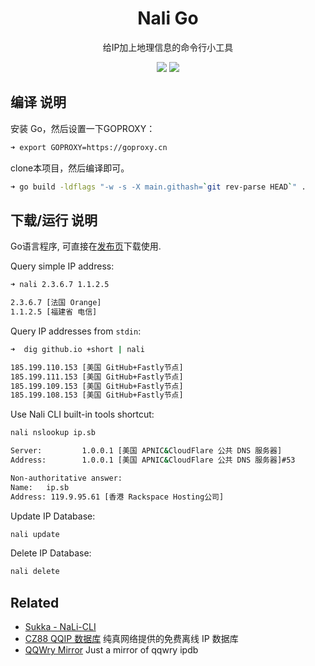 <h1 align="center">Nali Go</h1>

<p align="center">给IP加上地理信息的命令行小工具</p>

<p align="center">
<a title="Release" target="_blank" href="https://github.com/Mikubill/nali-go/releases"><img src="https://img.shields.io/github/release/Mikubill/nali-go.svg?style=flat-square"></a>
<a title="Go Report Card" target="_blank" href="https://goreportcard.com/report/github.com/Mikubill/nali-go"><img src="https://goreportcard.com/badge/github.com/Mikubill/nali-go?style=flat-square"></a>
</p>


## 编译 说明

安装 Go，然后设置一下GOPROXY：

```bash
➜ export GOPROXY=https://goproxy.cn
```

clone本项目，然后编译即可。

```bash
➜ go build -ldflags "-w -s -X main.githash=`git rev-parse HEAD`" .
```

## 下载/运行 说明

Go语言程序, 可直接在[发布页](https://github.com/Mikubill/nali-go/releases)下载使用.

Query simple IP address:

```bash
➜ nali 2.3.6.7 1.1.2.5

2.3.6.7 [法国 Orange]
1.1.2.5 [福建省 电信]
```

Query IP addresses from `stdin`:

```bash
➜  dig github.io +short | nali 

185.199.110.153 [美国 GitHub+Fastly节点]
185.199.111.153 [美国 GitHub+Fastly节点]
185.199.109.153 [美国 GitHub+Fastly节点]
185.199.108.153 [美国 GitHub+Fastly节点]
```

Use Nali CLI built-in tools shortcut:

```bash
nali nslookup ip.sb

Server:         1.0.0.1 [美国 APNIC&CloudFlare 公共 DNS 服务器]
Address:        1.0.0.1 [美国 APNIC&CloudFlare 公共 DNS 服务器]#53

Non-authoritative answer:
Name:   ip.sb
Address: 119.9.95.61 [香港 Rackspace Hosting公司]
```

Update IP Database:

```bash
nali update
```

Delete IP Database:

```bash
nali delete
```

## Related

- [Sukka - NaLi-CLI](https://github.com/sukkaw/nali-cli)
- [CZ88 QQIP 数据库](http://www.cz88.net/fox/ipdat.shtml) 纯真网络提供的免费离线 IP 数据库
- [QQWry Mirror](https://qqwry.mirror.noc.one) Just a mirror of qqwry ipdb

